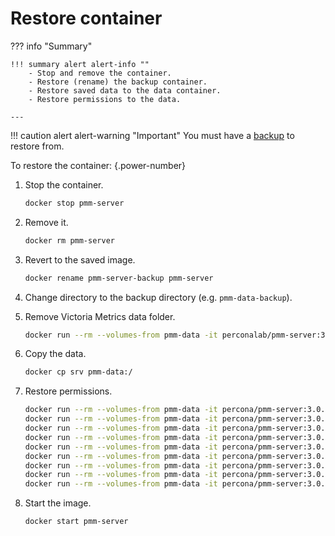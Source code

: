 # Restore container

??? info "Summary"

    !!! summary alert alert-info ""
        - Stop and remove the container.
        - Restore (rename) the backup container.
        - Restore saved data to the data container.
        - Restore permissions to the data.

    ---

!!! caution alert alert-warning "Important"
    You must have a [backup](backup_container.md) to restore from.

To restore the container:
{.power-number}

1. Stop the container.

    ```sh
    docker stop pmm-server
    ```

2. Remove it.

    ```sh
    docker rm pmm-server
    ```

3. Revert to the saved image.

    ```sh
    docker rename pmm-server-backup pmm-server
    ```

4. Change directory to the backup directory (e.g. `pmm-data-backup`).

5. Remove Victoria Metrics data folder.

    ```sh
    docker run --rm --volumes-from pmm-data -it perconalab/pmm-server:3.0.0-beta rm -r /srv/victoriametrics/data
    ```

6. Copy the data.

    ```sh
    docker cp srv pmm-data:/
    ```

7. Restore permissions.

    ```sh
    docker run --rm --volumes-from pmm-data -it percona/pmm-server:3.0.0-beta chown -R root:root /srv && \
    docker run --rm --volumes-from pmm-data -it percona/pmm-server:3.0.0-beta chown -R pmm:pmm /srv/alertmanager && \
    docker run --rm --volumes-from pmm-data -it percona/pmm-server:3.0.0-beta chown -R root:pmm /srv/clickhouse && \
    docker run --rm --volumes-from pmm-data -it percona/pmm-server:3.0.0-beta chown -R grafana:grafana /srv/grafana && \
    docker run --rm --volumes-from pmm-data -it percona/pmm-server:3.0.0-beta chown -R pmm:pmm /srv/logs && \
    docker run --rm --volumes-from pmm-data -it percona/pmm-server:3.0.0-beta chown -R postgres:postgres /srv/postgres14 && \
    docker run --rm --volumes-from pmm-data -it percona/pmm-server:3.0.0-beta chown -R pmm:pmm /srv/prometheus && \
    docker run --rm --volumes-from pmm-data -it percona/pmm-server:3.0.0-beta chown -R pmm:pmm /srv/victoriametrics && \
    docker run --rm --volumes-from pmm-data -it percona/pmm-server:3.0.0-beta chown -R postgres:postgres /srv/logs/postgresql14.log
    ```

8. Start the image.

    ```sh
    docker start pmm-server
    ```


